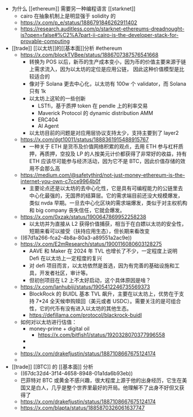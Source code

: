 - 为什么 [[ethereum]] 需要另一种编程语言 [[starknet]]
	- cairo 在抽象机制上是明显强于 solidity 的
	- https://x.com/p_e/status/1886791846262911402
	- https://research.auditless.com/p/starknet-ethereums-dreadnought-is?open=false#%C2%A7part-ii-cairo-is-the-developer-stack-for-provable-computing
- [[trade]] [[以太坊]]的[[基本面]]分析 #ethereum
	- https://x.com/blockTVBee/status/1886707387576541668
		- 转换为 POS 以后，新币的生产成本变小，因为币的价值主要来源于链上需求流入，因为以太坊的定位是应用公链， 因此这种价值模型是比较适合的
		- 像对于 Solana 更去中心化，以太坊有 100w 个 validator，而 Solana 只有 1k
		- 以太坊上这轮的一些创新
			- LSTfi，基于质押 token 在 pendle 上的利率交易
			- Maverick Protocol 的 dynamic distribution AMM
			- ERC404
			- AI Agent
		- 以太坊目前的问题是对应用层协议支持太少，支持主要到了 layer2
	- https://x.com/dgt10011/status/1888361915488915767
		- 一种关于 ETH 是货币及价值网络积累的观点，去用 ETH 参与杠杆质押，再质押，空投及 LP 的人按美元计价都获得了非常好的收益，持有 ETH 应该尽可能参与经济活动，因为它不是 BTC，因此价值存储的效用不会那么高
	- https://medium.com/@safetythird/not-just-money-ethereum-is-the-internet-you-own-c7cce9964b0f
		- 主要论点还是以太坊的去中心化性，它是具有可编程能力的公链里去中心化最强的，无国界的结算层。它的需求端目前还没大规模爆发，类似 nvda 早期。一旦去中心化区块的需求端爆发，类似于对主权机构和 big company 丧失信任，它就会爆发。
	- https://x.com/0xzak/status/1900647869952258238
		- 以太坊并为直接从 L2 获得价值捕获，相当于在白嫖以太坊的安全性，短期来看可以接受（扶持应用生态），但长期来看改变
	- ((67d1a266-fca2-4b8a-80a3-a89551a2ac9e))
	- https://x.com/E2mResearch/status/1900116080603128275
		- AAVE 和 Maker 在 2024 年 TVL 也增长了不少，一定程度上说明 Defi 在以太坊上一定程度的复兴
		- 对 defi 项目而言，以太坊依然是首选，因为有完善的基础设施和工具，开发者社区，审计等。
		- 但初创项目在 L2 上不太好启动，这个具体原因是啥？
	- https://x.com/lanhubiji/status/1905412246735569373
		- BlockRock 的 BUIDL 基本 TVL 飙升，主要在以太坊上，优势在于支持 7*24 全天候申购赎回（美元或者 USDC）。需要关注的是可组合性，它的代币有没有进入以太坊的其他生态。
		- https://defillama.com/protocol/blackrock-buidl
	- 如何对以太坊进行估值：
		- money-prime + digital oil
			- https://x.com/bitfish1/status/1920328070377996558
		-
		-
	- https://x.com/drakefjustin/status/1887108667675124174
	-
- [[trade]] [[BTC]] 的 [[基本面]] 分析
	- ((67dc32d4-3f14-4658-8948-01a1da6b93eb))
	- 巴菲特对 BTC 或黄金不感兴趣，很大程度上源于他的出身经历，它生在美国又是白人，几乎是整个世界里最好的开局。他理解不了出身不好但又获得了
	- https://x.com/drakefjustin/status/1887108667675124174
	- https://x.com/blapta/status/1885870326061637747